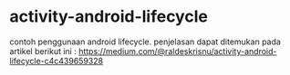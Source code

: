 # activity-android-lifecycle

contoh penggunaan android lifecycle. 
penjelasan dapat ditemukan pada artikel berikut ini : https://medium.com/@raldeskrisnu/activity-android-lifecycle-c4c439659328
